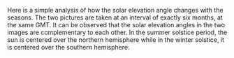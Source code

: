 Here is a simple analysis of how the solar elevation angle changes with the seasons. The two pictures are taken at an interval of exactly six months, at the same GMT. 
It can be observed that the solar elevation angles in the two images are complementary to each other. In the summer solstice period, the sun is centered over the northern hemisphere
while in the winter solstice, it is centered over the southern hemisphere.
